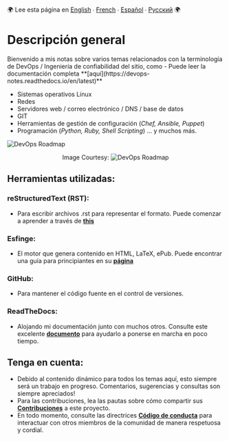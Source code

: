 :earth_africa: Lee esta página en [English](../../README.md) ∙ [French](../../global/FR/README_FR.md) ∙ [Español](../../global/ES/README_ES.md) ∙ [Русский](../../global/RU/README_RU.md) :earth_africa:

<h1> Descripción general </h1>
Bienvenido a mis notas sobre varios temas relacionados con la terminología de DevOps / Ingeniería de confiabilidad del sitio, como - Puede leer la documentación completa **[aquí](https://devops-notes.readthedocs.io/en/latest)**

- Sistemas operativos Linux
- Redes
- Servidores web / correo electrónico / DNS / base de datos
- GIT
- Herramientas de gestión de configuración (_Chef, Ansible, Puppet_)
- Programación (_Python, Ruby, Shell Scripting_) ... y muchos más.



![DevOps Roadmap](https://roadmap.sh/roadmaps/devops.png) <p align="center">Image Courtesy: ![DevOps Roadmap](https://github.com/kamranahmedse/developer-roadmap#devops-roadmap)


<h2> Herramientas utilizadas: </h2>

<h3> reStructuredText (RST): </h3>

- Para escribir archivos .rst para representar el formato. Puede comenzar a aprender a través de **[this](https://thomas-cokelaer.info/tutorials/sphinx/rest_syntax.html)**
  
<h3> Esfinge: </h3>

- El motor que genera contenido en HTML, LaTeX, ePub. Puede encontrar una guía para principiantes en su **[página](http://www.sphinx-doc.org/en/master/index.html)**

<h3> GitHub: </h3>

- Para mantener el código fuente en el control de versiones.
  
<h3> ReadTheDocs: </h3>

- Alojando mi documentación junto con muchos otros. Consulte este excelente **[documento](http://docs.readthedocs.io/en/latest/getting_started.html)** para ayudarlo a ponerse en marcha en poco tiempo.

  
<h2> Tenga en cuenta: </h2>

- Debido al contenido dinámico para todos los temas aquí, esto siempre será un trabajo en progreso. Comentarios, sugerencias y consultas son siempre apreciados!
- Para las contribuciones, lea las pautas sobre cómo compartir sus **[Contribuciones](../../global/ES/Contributing_ES.md)** a este proyecto.
- En todo momento, consulte las directrices **[Código de conducta](../../global/ES/Code-Of-Conduct-ES.md)** para interactuar con otros miembros de la comunidad de manera respetuosa y cordial.
